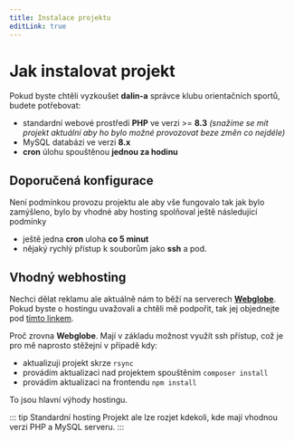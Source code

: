 ```yaml
---
title: Instalace projektu
editLink: true
---
```


# Jak instalovat projekt

Pokud byste chtěli vyzkoušet **dalin-a** správce klubu orientačních sportů, budete potřebovat:
 - standardní webové prostředí **PHP** ve verzi >= **8.3** _(snažíme se mít projekt aktuální aby ho bylo možné provozovat beze změn co nejdéle)_
 - MySQL databázi ve verzi **8.x**
 - **cron** úlohu spouštěnou **jednou za hodinu**

## Doporučená konfigurace

Není podmínkou provozu projektu ale aby vše fungovalo tak jak bylo zamýšleno, bylo by vhodné aby
hosting spolňoval ještě následující podmínky

 - ještě jedna **cron** uloha **co 5 minut**
 - nějaký rychlý přístup k souborům jako **ssh** a pod.

## Vhodný webhosting

Nechci dělat reklamu ale aktuálně nám to běží na serverech **[Webglobe](https://admin.webglobe.cz)**. Pokud byste o hostingu uvažovali
a chtěli mě podpořit, tak jej objednejte pod [tímto linkem](https://webglobe.cz/?dealer=131151).

Proč zrovna **Webglobe**. Mají v základu možnost využít ssh přístup, což je pro mě naprosto stěžejní v případě kdy:
 - aktualizuji projekt skrze `rsync`
 - provádím aktualizaci nad projektem spouštěním `composer install`
 - provádím aktualizaci na frontendu `npm install` 

To jsou hlavní výhody hostingu.

::: tip Standardní hosting
Projekt ale lze rozjet kdekoli, kde mají vhodnou verzi PHP a MySQL serveru. 
:::
